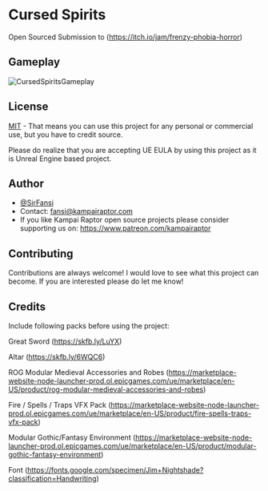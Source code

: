 # Cursed Spirits
Open Sourced Submission to (https://itch.io/jam/frenzy-phobia-horror)

## Gameplay

![CursedSpiritsGameplay](https://github.com/KampaiRaptor/UE_HorrorGame_CursedSpirits/assets/120315901/eb5f03a0-e906-4fed-b521-35267aa029f8)

## License

[MIT](https://choosealicense.com/licenses/mit/)
    - That means you can use this project for any personal or commercial use, but you have to credit source.

Please do realize that you are accepting UE EULA by using this project as it is Unreal Engine based project.


## Author

- [@SirFansi](https://github.com/Fansi129)
- Contact: fansi@kampairaptor.com
- If you like Kampai Raptor open source projects please consider supporting us on: https://www.patreon.com/kampairaptor

## Contributing

Contributions are always welcome! I would love to see what this project can become.
If you are interested please do let me know!

## Credits 
Include following packs before using the project:

Great Sword
(https://skfb.ly/LuYX)

Altar
(https://skfb.ly/6WQC6) 

ROG Modular Medieval Accessories and Robes
(https://marketplace-website-node-launcher-prod.ol.epicgames.com/ue/marketplace/en-US/product/rog-modular-medieval-accessories-and-robes)

Fire / Spells / Traps VFX Pack
(https://marketplace-website-node-launcher-prod.ol.epicgames.com/ue/marketplace/en-US/product/fire-spells-traps-vfx-pack)

Modular Gothic/Fantasy Environment
(https://marketplace-website-node-launcher-prod.ol.epicgames.com/ue/marketplace/en-US/product/modular-gothic-fantasy-environment)

Font
(https://fonts.google.com/specimen/Jim+Nightshade?classification=Handwriting)

